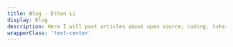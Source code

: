 ```yaml
---
title: Blog - Ethan Li
display: Blog
description: Here I will post articles about open source, coding, tutorials, etc. 
wrapperClass: 'text-center'
---
```


<ListNotes only-date type="blog" />
